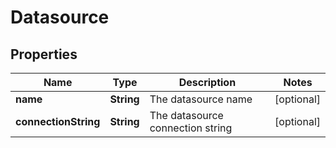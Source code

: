 
# Datasource

## Properties
Name | Type | Description | Notes
------------ | ------------- | ------------- | -------------
**name** | **String** | The datasource name |  [optional]
**connectionString** | **String** | The datasource connection string |  [optional]



